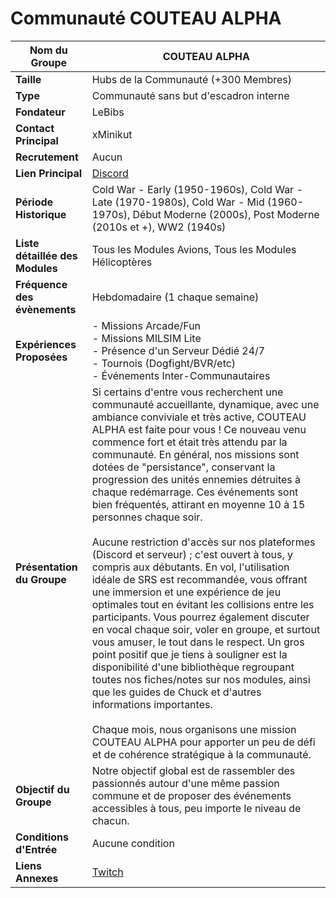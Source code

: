 # Communauté COUTEAU ALPHA

| **Nom du Groupe**       | COUTEAU ALPHA                      |
|-------------------------|------------------------------------|
| **Taille**              | Hubs de la Communauté (+300 Membres) |
| **Type**                | Communauté sans but d'escadron interne |
| **Fondateur**           | LeBibs                             |
| **Contact Principal**   | xMinikut                           |
| **Recrutement**         | Aucun                              |
| **Lien Principal**      | [Discord](https://discord.gg/2TBsfVNbFj) |
| **Période Historique**  | Cold War - Early (1950-1960s), Cold War - Late (1970-1980s), Cold War - Mid (1960-1970s), Début Moderne (2000s), Post Moderne (2010s et +), WW2 (1940s) |
| **Liste détaillée des Modules** | Tous les Modules Avions, Tous les Modules Hélicoptères |
| **Fréquence des évènements** | Hebdomadaire (1 chaque semaine)  |
| **Expériences Proposées** | - Missions Arcade/Fun <br/> - Missions MILSIM Lite <br/> - Présence d'un Serveur Dédié 24/7 <br/> - Tournois (Dogfight/BVR/etc) <br/> - Événements Inter-Communautaires |
| **Présentation du Groupe** | Si certains d'entre vous recherchent une communauté accueillante, dynamique, avec une ambiance conviviale et très active, COUTEAU ALPHA est faite pour vous ! Ce nouveau venu commence fort et était très attendu par la communauté. En général, nos missions sont dotées de "persistance", conservant la progression des unités ennemies détruites à chaque redémarrage. Ces événements sont bien fréquentés, attirant en moyenne 10 à 15 personnes chaque soir. <br/><br/> Aucune restriction d'accès sur nos plateformes (Discord et serveur) ; c'est ouvert à tous, y compris aux débutants. En vol, l'utilisation idéale de SRS est recommandée, vous offrant une immersion et une expérience de jeu optimales tout en évitant les collisions entre les participants. Vous pourrez également discuter en vocal chaque soir, voler en groupe, et surtout vous amuser, le tout dans le respect. Un gros point positif que je tiens à souligner est la disponibilité d'une bibliothèque regroupant toutes nos fiches/notes sur nos modules, ainsi que les guides de Chuck et d'autres informations importantes. <br/><br/>Chaque mois, nous organisons une mission COUTEAU ALPHA pour apporter un peu de défi et de cohérence stratégique à la communauté. |
| **Objectif du Groupe**  | Notre objectif global est de rassembler des passionnés autour d'une même passion commune et de proposer des événements accessibles à tous, peu importe le niveau de chacun. |
| **Conditions d'Entrée** | Aucune condition                   |
| **Liens Annexes**       | [Twitch](https://www.twitch.tv/le_bibs_) |
